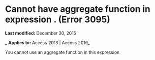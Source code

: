 
# Cannot have aggregate function in expression <expression>. (Error 3095)

 **Last modified:** December 30, 2015

 _ **Applies to:** Access 2013 | Access 2016_

You cannot use an aggregate function in this expression.

